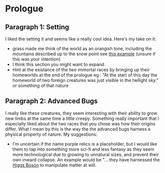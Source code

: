# Prologue

## Paragraph 1: Setting
I liked the setting it and seems like a really cool idea. Here's my take on it:
* grass made me think of the world as an orangish tone, including the mountains described up to the snow point see [this example](https://52f4e29a8321344e30ae-0f55c9129972ac85d6b1f4e703468e6b.ssl.cf2.rackcdn.com/products/pictures/123438.jpg) (unsure if this was your intention)
* I think this section you might want to expand.
* Hint at the existance of the two immortal races by bringing up their homeworlds at the end of the prologue eg : "At the start of this day the homeworld of two foreign creatures was just visible in the twilight sky." or something of that nature

## Paragraph 2: Advanced Bugs
I really like these creatures, they seem interesting with their ability to grow new limbs at the same time a little creepy.
Something really important that I especially liked about the two races that you chose was how their origins differ. What I mean by this is the way the the advanced bugs harness a physical property of nature.
My suggestions:
* I'm uncertain if the name purple relics is a placeholder, but I would like them to tap into something more sci-fi and less fantasy as they seem more technological due to growing to unnatural sizes, and prevent their own inward collapse. An example would be "... they have harnessed the [Higgs Boson](https://en.wikipedia.org/wiki/Higgs_boson) to manipulate matter at will.